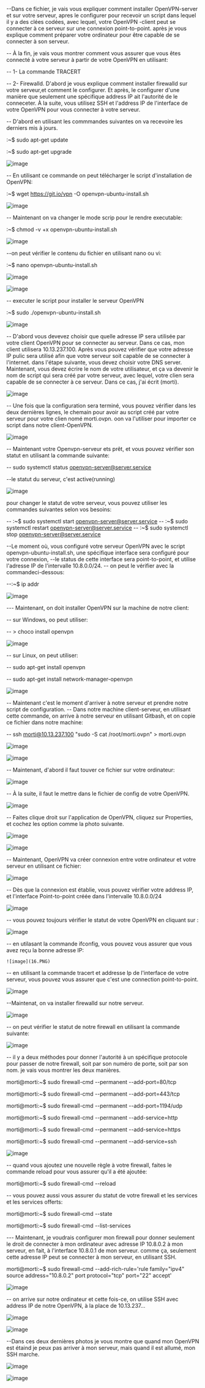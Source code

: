 

--Dans ce fichier, je vais vous expliquer comment installer OpenVPN-server et sur votre serveur, apres le configurer pour recevoir un script dans lequel il y a des clées codées, 
  avec lequel, votre OpenVPN -client peut se connecter à ce serveur sur une connexion point-to-point. après je vous explique comment préparer votre ordinateur pour être capable   de se connecter à son serveur.
 
 -- À la fin, je vais vous montrer comment vous assurer que vous êtes connecté à votre serveur à partir de votre OpenVPN en utilisant:
 
 -- 1- La commande TRACERT
 
 -- 2- Firewalld. D'abord je vous explique comment installer firewalld sur votre serveur,et comment le configurer. Et après, le configurer d'une manière que seulement une           spécifique address IP ait l'autorité de le conneceter. À la suite, vous utilisez SSH et l'address IP de l'interface de votre OpenVPN pour vous connecter à votre serveur.
 


 -- D'abord en utilisant les commmandes suivantes on va recevoire les derniers mis à jours.
 
 :~$ sudo apt-get update
 
 :~$ sudo apt-get upgrade
 
 ![image](22.PNG)
 




-- En utilisant ce commande on peut télécharger le script d'installation de OpenVPN:


:~$ wget https://git.io/vpn -O openvpn-ubuntu-install.sh



![image](1.PNG)



-- Maintenant on va changer le mode scrip pour le rendre executable: 



:~$ chmod -v +x openvpn-ubuntu-install.sh


![image](2.PNG)



--on peut vérifier le contenu du fichier en utilisant nano ou vi: 


:~$ nano openvpn-ubuntu-install.sh


![image](3.1.PNG)



![image](3.PNG)



-- executer le script pour installer le serveur OpenVPN 


:~$ sudo ./openvpn-ubuntu-install.sh


![image](4.PNG)



-- D'abord vous devevez choisir que quelle adresse IP sera utilisée par votre client OpenVPN pour se connecter au serveur.
   Dans ce cas, mon client utilisera 10.13.237.100.
   Après vous pouvez vérifier que votre adresse IP pulic sera utilisé afin que votre serveur soit capable de se connecter à l'internet.
   dans l'étape suivante, vous devez choisir votre DNS server.
   Maintenant, vous devez écrire le nom de votre utilisateur, et ça va devenir le nom de script qui sera créé par votre serveur, avec lequel, votre clien      sera capable de se connecter à ce serveur. Dans ce cas, j'ai écrit (morti).
   
   
   
![image](5.PNG)


  -- Une fois que la configuration sera terminé, vous pouvez vérifier dans les deux dernières lignes, le chemain pour avoir au script créé par votre serveur      pour votre clien nomé morti.ovpn. oon va l'utiliser pour importer ce script dans notre client-OpenVPN.
  
  
  
 ![image](6.PNG)
  
-- Maintenant votre Openvpn-serveur ets prêt, et vous pouvez vérifier son statut en utilisant la commande suivante:
  
-- sudo systemctl status openvpn-server@server.service

--le statut du serveur, c'est active(running) 

![image](7.PNG)



pour changer le statut de votre serveur, vous pouvez utiliser les commandes suivantes selon vos besoins:



 --  :~$ sudo systemctl start openvpn-server@server.service
 --  :~$ sudo systemctl restart openvpn-server@server.service
 -- :~$ sudo systemctl stop openvpn-server@server.service
 
 

--Le moment où, vous configuré votre serveur OpenVPN avec le script openvpn-ubuntu-install.sh, une spécifique interface sera configuré pour votre connexion,
--le status de cette interface sera point-to-point, et utilise l'adresse IP de l'intervalle 10.8.0.0/24.
-- on peut le vérifier avec la commandeci-dessous:

--:~$ ip addr

![image](8.PNG)



--- Maintenant, on doit installer OpenVPN sur la machine de notre client:

-- sur Windows, oo peut utiliser:

-- > choco install openvpn 


![image](21.PNG)



-- sur Linux, on peut utiliser:

-- sudo apt-get install openvpn

-- sudo apt-get install network-manager-openvpn



![image](100.PNG)


-- Maintenant c'est le moment d'arriver à notre serveur et prendre notre script de configuration.
-- Dans notre machine client-serveur, en utilisant cette commande, on arrive à notre serveur en utilisant Gitbash, et on copie ce fichier dans notre machine:

 -- ssh morti@10.13.237.100 "sudo -S cat /root/morti.ovpn" > morti.ovpn
 
 ![image](9.PNG)
 
 
 ![image](10.PNG)
 
 
 
 -- Maintenant, d'abord il faut touver ce fichier sur votre ordinateur:
 
 
 ![image](11.PNG)
 
 
 -- À la suite, il faut le mettre dans le fichier de config de votre OpenVPN.
 
 
 
  ![image](12.PNG)
  
  
 
 -- Faites clique droit sur l'application de OpenVPN, cliquez sur Properties, et cochez les option comme la photo suivante.
   
   
   
   ![image](13.PNG)
   
   
   ![image](14.PNG) 
   
   
 -- Maintenant, OpenVPN va créer connexion entre votre ordinateur et votre serveur en utilisant ce fichier: 
 
 
  ![image](15.PNG)
  
  
  -- Dès que la connexion est établie, vous pouvez vérifier votre address IP, et l'interface Point-to-point créée dans l'intervalle 10.8.0.0/24
  
  
   ![image](17.PNG)
   
 
 -- vous pouvez toujours vérifier le statut de votre OpenVPN en cliquant sur :
 
 
   ![image](19.PNG)
 
 
 -- en utilasant la commande ifconfig, vous pouvez vous assurer que vous avez reçu la bonne adresse IP:  
 
 
    ![image](16.PNG)
 
 
 -- en utilisant la commande tracert et addresse Ip de l'interface de votre serveur, vous pouvez vous assurer que c'est une connection point-to-point.
 
  ![image](18.PNG)
 
 
 --Maintenat, on va installer firewalld sur notre serveur.
 
 ![image](24.PNG)
 
 
 -- on peut vérifier le statut de notre firewall en utilisant la commande suivante:
 
  ![image](26.PNG)
 
 
 -- il y a deux méthodes pour donner l'autorité à un spécifique protocole pour passer de notre firewall, soit par son numéro de porte, soit par son nom. je vais vous montrer
     les deux manières. 
     
     
  morti@morti:~$ sudo firewall-cmd --permanent --add-port=80/tcp
  
  morti@morti:~$ sudo firewall-cmd --permanent --add-port=443/tcp

  morti@morti:~$ sudo firewall-cmd --permanent --add-port=1194/udp
  
  
  morti@morti:~$ sudo firewall-cmd --permanent --add-service=http

  morti@morti:~$ sudo firewall-cmd --permanent --add-service=https

  morti@morti:~$ sudo firewall-cmd --permanent --add-service=ssh

  ![image](27.PNG) 
  
  -- quand vous ajoutez une nouvelle règle à votre firewall, faites le commande reload pour vous assurer qu'il a été ajoutée:
  
  morti@morti:~$ sudo firewall-cmd --reload

  -- vous pouvez aussi vous assurer du statut de votre firewall et les services et les services offerts:
  
 morti@morti:~$ sudo firewall-cmd --state
 
 morti@morti:~$ sudo firewall-cmd --list-services

 
 
 --- Maintenant, je voudrais configurer mon firewall pour donner seulement le droit de connecter à mon ordinateur avec adresse IP 10.8.0.2 à mon serveur, en fait, à l'interface      10.8.0.1 de mon serveur. comme ça, seulement cette adresse IP peut se connecter à mon serveur, en utilisant SSH.

 morti@morti:~$ sudo firewall-cmd --add-rich-rule='rule family="ipv4" source address="10.8.0.2" port protocol="tcp" port="22" accept'

   ![image](29.PNG)
   
   -- on arrive sur notre ordinateur et cette fois-ce, on utilise SSH avec address IP de notre OpenVPN, à la place de 10.13.237...
   
   ![image](30.PNG)
   
   ![image](31.PNG)
   
   --Dans ces deux dernières photos je vous montre que quand mon OpenVPN est étaind je peux pas arriver à mon serveur, mais quand il est allumé, mon SSH marche.
   
   
   ![image](32.PNG)
   
   
   ![image](33.PNG)
   
   
